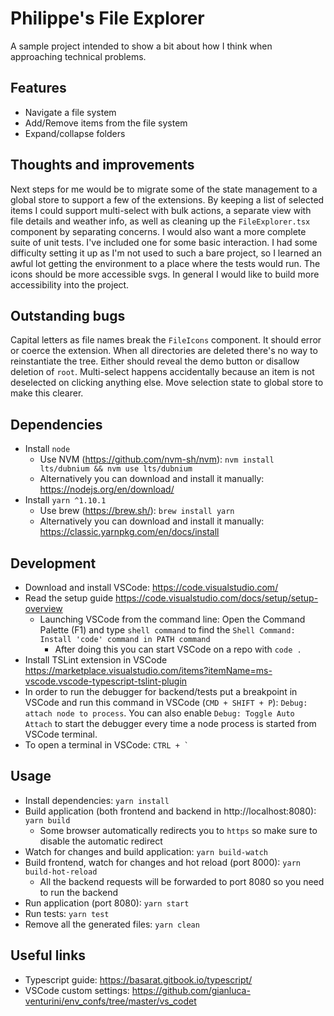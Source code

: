 # Philippe's File Explorer

A sample project intended to show a bit about how I think when approaching technical problems.

## Features

- Navigate a file system
- Add/Remove items from the file system
- Expand/collapse folders

## Thoughts and improvements

Next steps for me would be to migrate some of the state management to a global store to support a few of the extensions. By keeping a list of selected items I could support multi-select with bulk actions, a separate view with file details and weather info, as well as cleaning up the `FileExplorer.tsx` component by separating concerns.
I would also want a more complete suite of unit tests. I've included one for some basic interaction. I had some difficulty setting it up as I'm not used to such a bare project, so I learned an awful lot getting the environment to a place where the tests would run.
The icons should be more accessible svgs. In general I would like to build more accessibility into the project.

## Outstanding bugs

Capital letters as file names break the `FileIcons` component. It should error or coerce the extension.
When all directories are deleted there's no way to reinstantiate the tree. Either should reveal the demo button or disallow deletion of `root`.
Multi-select happens accidentally because an item is not deselected on clicking anything else. Move selection state to global store to make this clearer.

## Dependencies

- Install `node`
  - Use NVM (https://github.com/nvm-sh/nvm): `nvm install lts/dubnium && nvm use lts/dubnium`
  - Alternatively you can download and install it manually: https://nodejs.org/en/download/
- Install `yarn ^1.10.1`
  - Use brew (https://brew.sh/): `brew install yarn`
  - Alternatively you can download and install it manually: https://classic.yarnpkg.com/en/docs/install

## Development

- Download and install VSCode: https://code.visualstudio.com/
- Read the setup guide https://code.visualstudio.com/docs/setup/setup-overview
  - Launching VSCode from the command line: Open the Command Palette (F1) and type `shell command` to find the `Shell Command: Install 'code' command in PATH command`
    - After doing this you can start VSCode on a repo with `code .`
- Install TSLint extension in VSCode https://marketplace.visualstudio.com/items?itemName=ms-vscode.vscode-typescript-tslint-plugin
- In order to run the debugger for backend/tests put a breakpoint in VSCode and run this command in VSCode (`CMD + SHIFT + P`): `Debug: attach node to process`. You can also enable `Debug: Toggle Auto Attach` to start the debugger every time a node process is started from VSCode terminal.
- To open a terminal in VSCode: `` CTRL + `  ``

## Usage

- Install dependencies: `yarn install`
- Build application (both frontend and backend in http://localhost:8080): `yarn build`
  - Some browser automatically redirects you to `https` so make sure to disable the automatic redirect
- Watch for changes and build application: `yarn build-watch`
- Build frontend, watch for changes and hot reload (port 8000): `yarn build-hot-reload`
  - All the backend requests will be forwarded to port 8080 so you need to run the backend
- Run application (port 8080): `yarn start`
- Run tests: `yarn test`
- Remove all the generated files: `yarn clean`

## Useful links

- Typescript guide: https://basarat.gitbook.io/typescript/
- VSCode custom settings: https://github.com/gianluca-venturini/env_confs/tree/master/vs_codet
